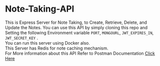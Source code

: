 # Note-Taking-API
This is Express Server for Note Taking, to Create, Retrieve, Delete, and Update the Notes. You can use this API by simply cloning this repo and Setting the following Environment variable
```PORT```, ```MONGOURL```, ```JWT_EXPIRES_IN```, ```JWT_SECRET_KEY``` .  
You can run this server using Docker also.  
This Server has Redis for note caching mechanism.  
For More information about this API Refer to Postman Documentation [Click Here](https://documenter.getpostman.com/view/24259607/2s9YsFDZ5F)
